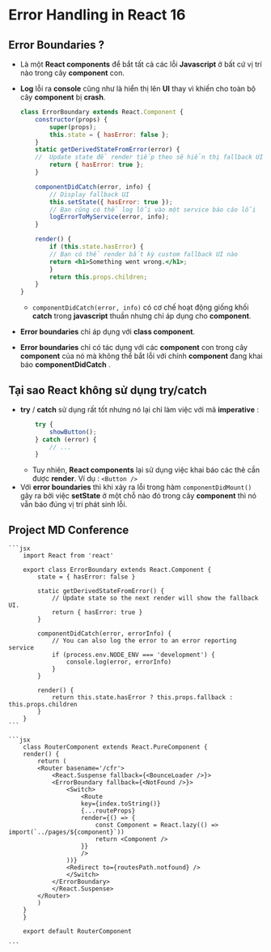 # Error Handling in React 16

## Error Boundaries ?
- Là một **React components** để bắt tất cả các lỗi **Javascript** ở bất cứ vị trí nào trong cây **component** con.
- **Log** lỗi ra **console** cũng như là hiển thị lên **UI** thay vì khiến cho toàn bộ cây **component** bị **crash**.
    ```jsx
    class ErrorBoundary extends React.Component {
        constructor(props) {
            super(props);
            this.state = { hasError: false };
        }
        static getDerivedStateFromError(error) {
        //  Update state để render tiếp theo sẽ hiển thị fallback UI.
            return { hasError: true };
        }

        componentDidCatch(error, info) {
            // Display fallback UI
            this.setState({ hasError: true });
            // Bạn cũng có thể log lỗi vào một service báo cáo lỗi
            logErrorToMyService(error, info);
        }

        render() {
            if (this.state.hasError) {
            // Bạn có thể render bất kỳ custom fallback UI nào
            return <h1>Something went wrong.</h1>;
            }
            return this.props.children;
        }
    }
    ```
    - `componentDidCatch(error, info)` có cơ chế hoạt động giống khối **catch** trong **javascript** thuần nhưng chỉ áp dụng cho **component**.

- **Error boundaries** chỉ áp dụng với **class component**.
- **Error boundaries** chỉ có tác dụng với các **component** con trong cây **component** của nó mà không thể bắt lỗi với chính **component** đang khai báo **componentDidCatch** .

## Tại sao React không sử dụng try/catch
- **try** / **catch** sử dụng rất tốt nhưng nó lại chỉ làm việc với mã **imperative** :
    ```javascript
        try {
            showButton();
        } catch (error) {
            // ...
        }
    ```
    - Tuy nhiên, **React components** lại sử dụng việc khai báo các thẻ cần được **render**. Ví dụ : `<Button />`
- Với **error boundaries** thì khi xảy ra lỗi trong hàm `componentDidMount()` gây ra bởi việc **setState** ở một chỗ nào đó trong cây **component** thì nó vẫn báo đúng vị trí phát sinh lỗi.

## Project MD Conference
    ```jsx
        import React from 'react'

        export class ErrorBoundary extends React.Component {
            state = { hasError: false }

            static getDerivedStateFromError() {
                // Update state so the next render will show the fallback UI.
                return { hasError: true }
            }

            componentDidCatch(error, errorInfo) {
                // You can also log the error to an error reporting service
                if (process.env.NODE_ENV === 'development') {
                    console.log(error, errorInfo)
                }
            }

            render() {
                return this.state.hasError ? this.props.fallback : this.props.children
            }
        }
    ```

    ```jsx
        class RouterComponent extends React.PureComponent {
        render() {
            return (
            <Router basename='/cfr'>
                <React.Suspense fallback={<BounceLoader />}>
                <ErrorBoundary fallback={<NotFound />}>
                    <Switch>
                        <Route
                        key={index.toString()}
                        {...routeProps}
                        render={() => {
                            const Component = React.lazy(() => import(`../pages/${component}`))
                            return <Component />
                        }}
                        />
                    ))}
                    <Redirect to={routesPath.notfound} />
                    </Switch>
                </ErrorBoundary>
                </React.Suspense>
            </Router>
            )
        }
        }

        export default RouterComponent

    ```